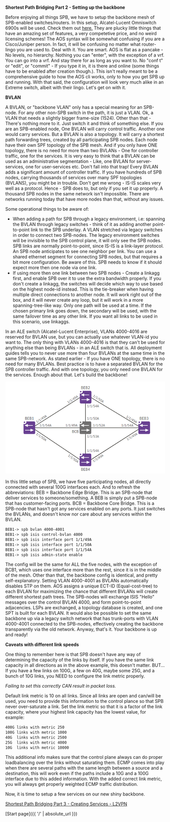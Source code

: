 **Shortest Path Bridging Part 2 - Setting up the backbone**

Before enjoying all things SPB, we have to setup the backbone mesh of SPB-enabled switches/routers. In this setup, Alcatel-Lucent Omniswitch 6900s will be used. Check them out [here.](https://www.al-enterprise.com/-/media/assets/internet/documents/omniswitch-6900-datasheet-en.pdf) They are plucky little things that have an amazing set of features, a very competetive price, and no weird licensing schemes!
The AOS syntax will be somewhat confusing if you are a Cisco/Juniper person. In fact, it will be confusing no matter what router-lingo you are used to. Deal with it. You are smart. AOS is flat as a pancake - No levels, no hierarchy. Nothing you can "enter", with the exception of a vrf. You can go into a vrf. And stay there for as long as you want to. No "conf t" or "edit", or "commit" - If you type it in, it is there and online (some things have to be enabled after creation though.). This isn't really meant to be a comprehensive guide to how the AOS cli works, only to how you get SPB up and running. With that said, the configuration will look very much alike in an Extreme switch, albeit with their lingo. 
Let's get on with it.

**BVLAN**

A BVLAN, or "backbone VLAN" only has a special meaning for an SPB-node. For any other non-SPB switch in the path, it is just a VLAN. Ok, a VLAN that needs a slightly bigger frame-size (1524). Other than that - There's nothing more to it. Just switch it and think of something else. If you are an SPB-enabled node, One BVLAN will carry control traffic. Another one would carry services. But a BVLAN is also a topology. It will carry a shortest path forwarding trees, created by all participating SPB nodes. Each node have their own SPF topology of the SPB mesh. And if you only have ONE topology, there is no need for more than two BVLANs - One for controller traffic, one for the services. It is very easy to think that a BVLAN can be used as an administrative segmentation - Like, one BVLAN for server-services, one for user-services etc. Don't fall into that trap! Every BVLAN adds a significant amount of controller traffic. If you have hundreds of SPB nodes, carrying thousands of services over many SPF topologies (BVLANS), you might be in trouble. Don't get me wrong - IS-IS scales very well as a protocol. Hence - SPB does to, but only if you set it up properly. A thousand SPB nodes in the same network isn't impossible. There are networks running today that have more nodes than that, without any issues. 

Some operational things to be aware of:

* When adding a path for SPB through a legacy environment, i.e: spanning the BVLAN through legacy switches - think of it as adding another point-to-point link to the SPB underlay. A VLAN stretched via legacy switches in order to connect two SPB-nodes. The legacy environment switches will be invisible to the SPB control plane, it will only see the SPB nodes. SPB links are normally point-to-point, since IS-IS is a link-layer protocol. An SPB node anticipates to see one neighbor per link. You can use a shared ethernet segment for connecting SPB nodes, but that requires a bit more configuration. Be aware of this. SPB needs to know if it should expect more then one node via one link.
* If using more then one link between two SPB nodes - Create a linkagg first, and enable SPB over it to use the extra bandwidth properly. If you don't create a linkagg, the switches will decide which way to use based on the highest node-id instead. This is the tie-breaker when having multiple direct connections to another node. It will work right out of the box, and it will never create any loop, but it will work in a more spanning-tree-like way. Only one path will be used at a time. If the chosen primary link goes down, the secondary will be used, with the same failover time as any other link. If you want all links to be used in this scenario, use linkaggs.

In an ALE switch (Alcatel-Lucent Enterprise), VLANs 4000-4016 are reserved for BVLAN use, but you can actually use whatever VLAN-id you want to. The only thing with VLANs 4000-4016 is that they can't be used for anything else than being BVLANs - in an ALE switch that is. All deployment guides tells you to never use more than four BVLANs at the same time in the same SPB-network. As stated earlier - If you have ONE topology, there is no need for many BVLANs. Best practice is to have a separated BVLAN for the SPB controller traffic. And with one topology, you only need one BVLAN for the services. Enough about that. Let's build the backbone!

![Topology](/SPB-topology.png)

In this little setup of SPB, we have five participating nodes, all directly connected with several 100G interfaces each. And to refresh the abbreviations: BEB = Backbone Edge Bridge. This is an SPB-node that deliver services to someone/something. A BEB is simply put a SPB-node that has customer-facing ports. BCB = Backbone Core Bridge. This is a SPB-node that hasn't got any services enabled on any ports. It just switches the BVLANs, and doesn't know nor care about any services within the BVLAN.

``` 
BEB1-> spb bvlan 4000-4001
BEB1-> spb isis control-bvlan 4000
BEB1-> spb isis interface port 1/1/49A
BEB1-> spb isis interface port 1/1/50A
BEB1-> spb isis interface port 1/1/54A
BEB1-> spb isis admin-state enable
```
The config will be the same for ALL the five nodes, with the exception of BCB1, which uses one interface more than the rest, since it is in the middle of the mesh. Other than that, the backbone config is identical, and pretty self-explanatory.
Setting VLAN 4000-4001 as BVLANs automatically disables STP on them. AOS assigns a unique ECT-ID (Equal-cost-tree) to each BVLAN for maximizing the chance that different BVLANs will create different shortest path trees. The SPB-nodes will exchange ISIS "Hello" messages over the control BVLAN 4000, and form point-to-point adjacencies. LSPs are exchanged, a topology database is created, and one SPT is built for each BVLAN. It would also be possible to set the same backbone up via a legacy switch network that has trunk-ports with VLAN 4000-4001 connected to the SPB-nodes, effectively creating the backbone transparently via the old network. Anyway, that's it. Your backbone is up and ready!

**Caveats with different link speeds**

One thing to remember here is that SPB doesn't have any way of determining the capacity of the links by itself. If you have the same link capacity in all directions as in the above example, this doesn't matter. BUT... If you have a few links on 100G, a few on 40G, maybe some 25G, and a bunch of 10G links, you NEED to configure the link metric properly.

*Failing to set this correctly CAN result in packet loss.*

Default link metric is 10 on all links. Since all links are open and can/will be used, you need to provide this information to the control plance so that SPB never over-saturate a link. Set the link metric so that it is a factor of the link capacity, where your highest link capacity has the lowest value, for example: 

```
400G links with metric 250
100G links with metric 1000
40G  links with metric 2500
25G  links with metric 4000
10G  links with metric 10000
```

This additional info makes sure that the control plane always can do proper loadbalancing over the links without saturating them. ECMP comes into play when there are several paths with the same length between a source and a destination, this will work even if the paths include a 10G and a 100G interface due to this added information. With the added correct link metric, you will always get properly weighted ECMP traffic distribution.

Now, it is time to setup a few services on our new shiny backbone.

[Shortest Path Bridging Part 3 - Creating Services - L2VPN](https://networkundertaker.com/2023/04/11/Shortest-Path-Bridging-part-3.html)

[Start page]({{ '/' | absolute_url }})
